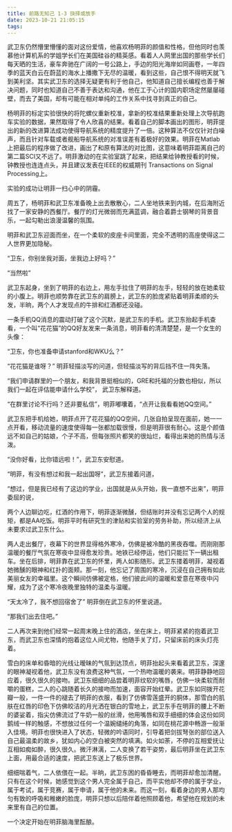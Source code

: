 ```yaml
---
title: 前路无知己 1-3 抉择或放手
date: 2023-10-21 21:05:15
tags:
---
```


武卫东仍然懵里懵懂的面对这份爱情，他喜欢杨明菲的颜值和性格，但他同时也羡慕他计算机系的学姐学长们在美国硅谷的精英感。看着人人网里出国的那些学长们每天晒的生活，豪车奔驰在广阔的一号公路上，手边的阳光海岸如同画卷，一年四季的蓝天白云在蔚蓝的海水上播撒下无尽的温暖，看到这些，自己恨不得明天就飞到美利坚。其实武卫东的选择无疑更有利于他自己，他知道自己擅长编程也善于解决问题，同时也知道自己不善于表达和沟通，他在工于心计的国内职场定然屡屡碰壁，而去了美国，却有可能在相对单纯的工作关系中找寻到真正的自己。

杨明菲的标定实验很快的将陀螺仪重新校准，拿新的校准结果重新处理上次导航跑车实验的数据，果然取得了令人欣喜的结果。看着自己的脚本画出的图形，明菲提出的新的改进算法成功使得导航系统的精度提升了一倍。这种算法不仅仅针对白噪声，而且针对车载或者舰船导航系统的对准误差有着极好的效果。明菲在Matlab上把最后的程序做了改进，画出了和原有算法的对比图，这意味着明菲距离自己的第二篇SCI又不远了。明菲激动的在实验室跳了起来，把结果给钟教授看的时候，钟教授也连连点头，并且建议发表在IEEE的权威期刊 Transactions on Signal Processing上。

实验的成功让明菲一扫心中的阴霾。

周五了，杨明菲和武卫东准备晚上出去散散心，二人坐地铁来到内城，在后海附近找了一家安静的西餐厅。餐厅的灯光微弱而充满蓝调，融合着爵士钢琴的背景音乐，一起勾勒出浪漫温馨的氛围。

明菲和武卫东迎面而坐，在一个柔软的皮座卡间里面，完全不透明的高座使得这二人世界更加隐秘。

“卫东，你别坐我对面，坐我边上好吗？”

“当然啦”

武卫东起身，坐到了明菲的右边上，用左手拉住了明菲的左手，轻轻的放在她柔软的小腹上。明菲也顺势靠在武卫东的肩膀上，武卫东的脸庞紧贴着明菲柔顺的头发，半晌，两个人才发现点的牛排和红酒都还没碰。

一条手机QQ消息的震动打破了这个沉默，是武卫东的手机。武卫东抬起手机查看，一个叫“花花猫”的QQ好友发来一条消息，明菲看的清清楚楚，是一个女生的头像：

“卫东，你也准备申请stanford和WKU么？”

“花花猫是谁呀？” 明菲轻描淡写的问道，但轻描淡写的背后挡不住一阵失落。

“我们申请群里的一个朋友，和我背景挺相似的，GRE和托福的分数也相似，所以我们一起在评估能申请什么学校”， 武卫东解释道。

“在群里讨论不行吗？还非要私信”，明菲嘟囔着，“点开让我看看她QQ空间。”

武卫东把手机给她，明菲点开了花花猫的QQ空间，几张自拍呈现在面前，她一一点开看，移动流量的速度使得每一张都加载很慢，但是明菲很有耐心。这是个颜值远不如自己的姑娘，个子不高，但每张照片都笑的很灿烂，看得出来她的热情与活泼。

“没你好看，比你错远啦！”，武卫东安慰道。

“明菲，有没有想过和我一起出国呀”，武卫东接着问道，

“想过，但是我已经有了这边的学业，出国就是从头开始，我一直想不出来”，明菲委屈的说，

两个人边聊边吃，红酒的作用下，明菲逐渐微醺，但结账时并没有忘记两个人的规矩，都是AA吃饭。明菲平时有研究生的津贴和实验室的劳务补助，所以经济上从未要求过武卫东什么。

两人走出餐厅，夜幕下的世界显得格外寒冷，仿佛是被冷酷的黑夜吞噬。而刚刚那温暖的餐厅气氛在寒夜中显得愈发珍贵。地铁已经停运，他们只能拦下一辆出租车。坐在后排，明菲靠在武卫东的怀里，两人如影随形。武卫东搂着明菲，凝视着她微醺的眼神和红扑的面颊。那一刻，他忘记了周围的寒冷，沉浸在自己拥有如此美丽女友的幸福里。这个瞬间仿佛被定格，他们彼此间的温暖和爱意在寒夜中闪耀，成为了这个寒冷夜晚里独特的温柔与温暖。

“天太冷了，我不想回宿舍了” 明菲倒在武卫东的怀里说道。

“那我们出去住吧。”

二人再次来到他们经常一起周末晚上住的酒店，坐在床上，明菲紧紧的抱着武卫东，而武卫东也深情的抱着这位人间尤物，他随手关了灯，只留床前的床头灯亮着。

雪白的床单和昏暗的光线让暧昧的气氛到达顶点，明菲抬起头来看着武卫东，深邃的眼神凝视着他，武卫东没有浪费这种气氛，一个热吻温暖的袭来。明菲静静地回应着，很久很久的接吻。武卫东细细的品尝着明菲纹软的嘴唇，仿佛一块柔软而耐嚼的蛋糕，二人的心跳随着长久的接吻而加速，面容开始红晕。武卫东如同拨开花瓣一般，一件一件的褪去了明菲的衣服，看到了仿佛雪莲盛开的胴体，那雪白的肌肤在红唇的印色下仿佛皎洁的月光洒在银白的雪地上，武卫东手在明菲的腰上不断的婆娑着，指尖仿佛流过了牛奶一般的丝滑，他用嘴唇和双手细细的体会这份如同鹅绒一样的触感，不想放过任何一个温婉缱绻的角落，如同在桃花源中畅游一般渐入佳境。明菲也很快进入了状态，轻微的吟语同时，引导着把剑拔弩张的部位送入自己最温柔的故乡，犹如内心的空白被突然的填满。如火如荼，不停的互相爱抚让互相如痴如醉，很久很久。微汗淋漓，二人变换了若干姿势，最后明菲坐在武卫东上面，用最合适的速度，把武卫东送上了极乐世界。

细细喘着气，二人依偎在一起。半晌，武卫东困的昏昏睡去，而明菲却愈加清醒。只有在这个时候，她感觉到这个男人完全属于自己，而平实他却不停的属于学业，属于考试，属于竞赛，属于申请，属于他的未来。而这一刻，看着身边的男人那均匀有致的呼吸和稚嫩的脸庞，明菲只想以后陪伴着他照顾着他，希望他在规划的未来里有自己的位置。

一个决定开始在明菲脑海里酝酿。